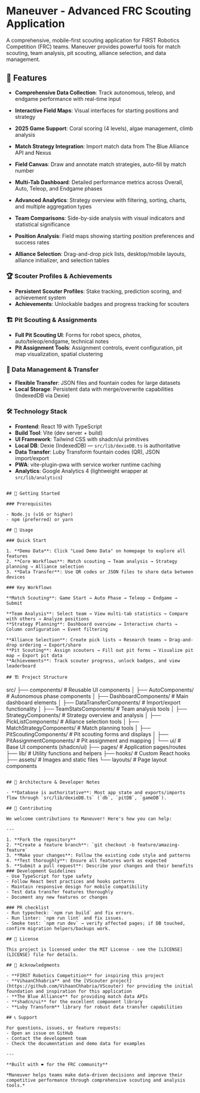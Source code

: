 # Maneuver - Advanced FRC Scouting Application

A comprehensive, mobile-first scouting application for FIRST Robotics Competition (FRC) teams. Maneuver provides powerful tools for match scouting, team analysis, pit scouting, alliance selection, and data management.


## 🚀 Features


- **Comprehensive Data Collection**: Track autonomous, teleop, and endgame performance with real-time input
- **Interactive Field Maps**: Visual interfaces for starting positions and strategy
- **2025 Game Support**: Coral scoring (4 levels), algae management, climb analysis
- **Match Strategy Integration**: Import match data from The Blue Alliance API and Nexus
- **Field Canvas**: Draw and annotate match strategies, auto-fill by match number

- **Multi-Tab Dashboard**: Detailed performance metrics across Overall, Auto, Teleop, and Endgame phases
- **Advanced Analytics**: Strategy overview with filtering, sorting, charts, and multiple aggregation types
- **Team Comparisons**: Side-by-side analysis with visual indicators and statistical significance
- **Position Analysis**: Field maps showing starting position preferences and success rates
- **Alliance Selection**: Drag-and-drop pick lists, desktop/mobile layouts, alliance initializer, and selection tables


### 🏆 Scouter Profiles & Achievements
- **Persistent Scouter Profiles**: Stake tracking, prediction scoring, and achievement system
- **Achievements**: Unlockable badges and progress tracking for scouters

### 🏗️ Pit Scouting & Assignments
- **Full Pit Scouting UI**: Forms for robot specs, photos, auto/teleop/endgame, technical notes
- **Pit Assignment Tools**: Assignment controls, event configuration, pit map visualization, spatial clustering

### 📱 Data Management & Transfer
- **Flexible Transfer**: JSON files and fountain codes for large datasets
- **Local Storage**: Persistent data with merge/overwrite capabilities (IndexedDB via Dexie)

### 🛠️ Technology Stack

- **Frontend**: React 19 with TypeScript
- **Build Tool**: Vite (dev server + build)
- **UI Framework**: Tailwind CSS with shadcn/ui primitives
- **Local DB**: Dexie (IndexedDB) — `src/lib/dexieDB.ts` is authoritative
- **Data Transfer**: Luby Transform fountain codes (QR), JSON import/export
- **PWA**: vite-plugin-pwa with service worker runtime caching
- **Analytics**: Google Analytics 4 (lightweight wrapper at `src/lib/analytics`)

```

## 🚀 Getting Started

### Prerequisites

- Node.js (v16 or higher)
- npm (preferred) or yarn

## 📖 Usage

### Quick Start

1. **Demo Data**: Click "Load Demo Data" on homepage to explore all features
2. **Core Workflows**: Match scouting → Team analysis → Strategy planning → Alliance selection
3. **Data Transfer**: Use QR codes or JSON files to share data between devices

### Key Workflows

**Match Scouting**: Game Start → Auto Phase → Teleop → Endgame → Submit

**Team Analysis**: Select team → View multi-tab statistics → Compare with others → Analyze positions
**Strategy Planning**: Dashboard overview → Interactive charts → Column configuration → Event filtering

**Alliance Selection**: Create pick lists → Research teams → Drag-and-drop ordering → Export/share
**Pit Scouting**: Assign scouters → Fill out pit forms → Visualize pit map → Export pit data
**Achievements**: Track scouter progress, unlock badges, and view leaderboard

## 🏗️ Project Structure

```
src/
├── components/          # Reusable UI components
│   ├── AutoComponents/     # Autonomous phase components
│   ├── DashboardComponents/ # Main dashboard elements
│   ├── DataTransferComponents/ # Import/export functionality
│   ├── TeamStatsComponents/ # Team analysis tools
│   ├── StrategyComponents/ # Strategy overview and analysis
│   ├── PickListComponents/ # Alliance selection tools
│   ├── MatchStrategyComponents/ # Match planning tools
│   ├── PitScoutingComponents/ # Pit scouting forms and displays
│   ├── PitAssignmentComponents/ # Pit assignment and mapping
│   └── ui/                # Base UI components (shadcn/ui)
├── pages/              # Application pages/routes
├── lib/                # Utility functions and helpers
├── hooks/              # Custom React hooks
├── assets/             # Images and static files
└── layouts/            # Page layout components
```

## 🔧 Architecture & Developer Notes

- **Database is authoritative**: Most app state and exports/imports flow through `src/lib/dexieDB.ts` (`db`, `pitDB`, `gameDB`).

## 🤝 Contributing

We welcome contributions to Maneuver! Here's how you can help:

---

1. **Fork the repository**
2. **Create a feature branch**: `git checkout -b feature/amazing-feature`
3. **Make your changes**: Follow the existing code style and patterns
4. **Test thoroughly**: Ensure all features work as expected
5. **Submit a pull request**: Describe your changes and their benefits
### Development Guidelines
- Use TypeScript for type safety
- Follow React best practices and hooks patterns
- Maintain responsive design for mobile compatibility
- Test data transfer features thoroughly
- Document any new features or changes

### PR checklist
- Run typecheck: `npm run build` and fix errors.
- Run linter: `npm run lint` and fix issues.
- Smoke test: `npm run dev` → verify affected pages; if DB touched, confirm migration helpers/backups work.

## 📝 License

This project is licensed under the MIT License - see the [LICENSE](LICENSE) file for details.

## 🙏 Acknowledgments

- **FIRST Robotics Competition** for inspiring this project
- **VihaanChhabria** and the [VScouter project](https://github.com/VihaanChhabria/VScouter) for providing the initial foundation and inspiration for this application
- **The Blue Alliance** for providing match data APIs
- **shadcn/ui** for the excellent component library
- **Luby Transform** library for robust data transfer capabilities

## 📞 Support

For questions, issues, or feature requests:
- Open an issue on GitHub
- Contact the development team
- Check the documentation and demo data for examples

---

**Built with ❤️ for the FRC community**

*Maneuver helps teams make data-driven decisions and improve their competitive performance through comprehensive scouting and analysis tools.*
